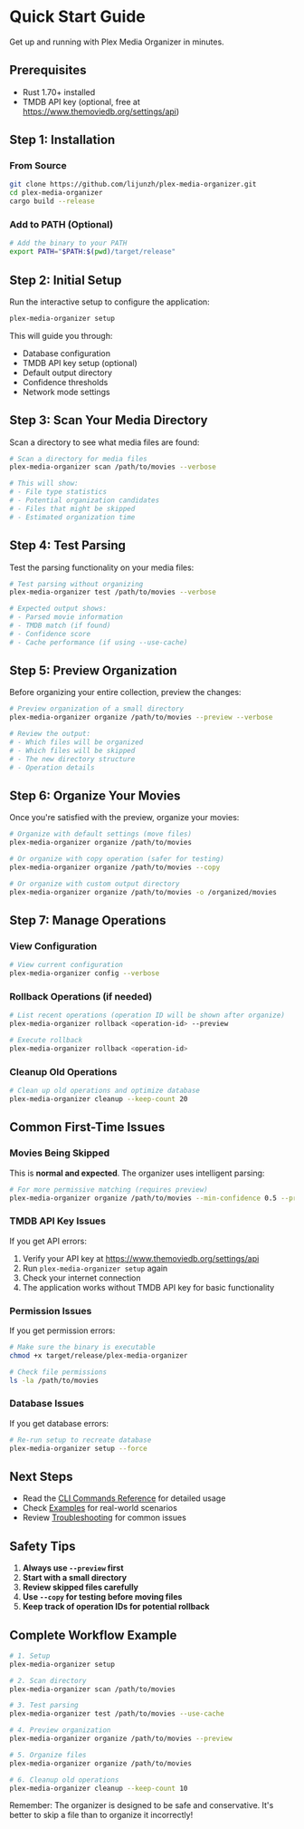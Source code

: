# Quick Start Guide

Get up and running with Plex Media Organizer in minutes.

## Prerequisites

- Rust 1.70+ installed
- TMDB API key (optional, free at https://www.themoviedb.org/settings/api)

## Step 1: Installation

### From Source
```bash
git clone https://github.com/lijunzh/plex-media-organizer.git
cd plex-media-organizer
cargo build --release
```

### Add to PATH (Optional)
```bash
# Add the binary to your PATH
export PATH="$PATH:$(pwd)/target/release"
```

## Step 2: Initial Setup

Run the interactive setup to configure the application:

```bash
plex-media-organizer setup
```

This will guide you through:
- Database configuration
- TMDB API key setup (optional)
- Default output directory
- Confidence thresholds
- Network mode settings

## Step 3: Scan Your Media Directory

Scan a directory to see what media files are found:

```bash
# Scan a directory for media files
plex-media-organizer scan /path/to/movies --verbose

# This will show:
# - File type statistics
# - Potential organization candidates
# - Files that might be skipped
# - Estimated organization time
```

## Step 4: Test Parsing

Test the parsing functionality on your media files:

```bash
# Test parsing without organizing
plex-media-organizer test /path/to/movies --verbose

# Expected output shows:
# - Parsed movie information
# - TMDB match (if found)
# - Confidence score
# - Cache performance (if using --use-cache)
```

## Step 5: Preview Organization

Before organizing your entire collection, preview the changes:

```bash
# Preview organization of a small directory
plex-media-organizer organize /path/to/movies --preview --verbose

# Review the output:
# - Which files will be organized
# - Which files will be skipped
# - The new directory structure
# - Operation details
```

## Step 6: Organize Your Movies

Once you're satisfied with the preview, organize your movies:

```bash
# Organize with default settings (move files)
plex-media-organizer organize /path/to/movies

# Or organize with copy operation (safer for testing)
plex-media-organizer organize /path/to/movies --copy

# Or organize with custom output directory
plex-media-organizer organize /path/to/movies -o /organized/movies
```

## Step 7: Manage Operations

### View Configuration
```bash
# View current configuration
plex-media-organizer config --verbose
```

### Rollback Operations (if needed)
```bash
# List recent operations (operation ID will be shown after organize)
plex-media-organizer rollback <operation-id> --preview

# Execute rollback
plex-media-organizer rollback <operation-id>
```

### Cleanup Old Operations
```bash
# Clean up old operations and optimize database
plex-media-organizer cleanup --keep-count 20
```

## Common First-Time Issues

### Movies Being Skipped
This is **normal and expected**. The organizer uses intelligent parsing:

```bash
# For more permissive matching (requires preview)
plex-media-organizer organize /path/to/movies --min-confidence 0.5 --preview
```

### TMDB API Key Issues
If you get API errors:
1. Verify your API key at https://www.themoviedb.org/settings/api
2. Run `plex-media-organizer setup` again
3. Check your internet connection
4. The application works without TMDB API key for basic functionality

### Permission Issues
If you get permission errors:
```bash
# Make sure the binary is executable
chmod +x target/release/plex-media-organizer

# Check file permissions
ls -la /path/to/movies
```

### Database Issues
If you get database errors:
```bash
# Re-run setup to recreate database
plex-media-organizer setup --force
```

## Next Steps

- Read the [CLI Commands Reference](user-guide/cli-commands.md) for detailed usage
- Check [Examples](examples/) for real-world scenarios
- Review [Troubleshooting](troubleshooting.md) for common issues

## Safety Tips

1. **Always use `--preview` first**
2. **Start with a small directory**
3. **Review skipped files carefully**
4. **Use `--copy` for testing before moving files**
5. **Keep track of operation IDs for potential rollback**

## Complete Workflow Example

```bash
# 1. Setup
plex-media-organizer setup

# 2. Scan directory
plex-media-organizer scan /path/to/movies

# 3. Test parsing
plex-media-organizer test /path/to/movies --use-cache

# 4. Preview organization
plex-media-organizer organize /path/to/movies --preview

# 5. Organize files
plex-media-organizer organize /path/to/movies

# 6. Cleanup old operations
plex-media-organizer cleanup --keep-count 10
```

Remember: The organizer is designed to be safe and conservative. It's better to skip a file than to organize it incorrectly!
